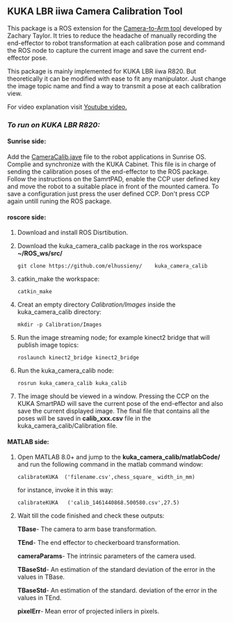 ## KUKA LBR iiwa Camera Calibration Tool

This package is a ROS extension for the [Camera-to-Arm tool](https://github.com/ZacharyTaylor/Camera-to-Arm-Calibration) developed by Zachary Taylor. It tries to reduce the headache of manually recording the end-effector to robot transformation at each calibration pose and command the ROS node to capture the current image and save the current end-effector pose.
<!--more-->
This package is mainly implemented for KUKA LBR iiwa R820. But theoretically it can be modified with ease to fit any manipulator. Just change the image topic name and find a way to transmit a pose at each calibration view.

For video explanation visit [Youtube video.](https://youtu.be/D91M5uVJbXE)


### *To run on KUKA LBR R820:*

#### Sunrise side:

Add the [CameraCalib.jave](https://github.com/elhussieny/kuka_camera_calib/tree/master/javaNode) file to the robot applications in Sunrise OS. Complie and synchronize with the KUKA Cabinet. This file is in charge of sending the calibration poses of the end-effector to the ROS package. Follow the instructions on the SamrtPAD, enable the CCP user defined key and move the robot to a suitable place in front of the mounted camera. To save a configuration just press the user defined CCP. Don't press CCP again untill runing the ROS package. 

#### roscore side:
1. Download and install ROS Disrtibution.

2. Download the kuka_camera_calib package in the ros workspace **~/ROS_ws/src/**
    ```
    git clone https://github.com/elhussieny/    kuka_camera_calib
    ```

3. catkin_make the workspace:
	```
	catkin_make
	```

4. Creat an empty directory *Calibration/Images* inside the kuka_camera_calib directory:
	```
	mkdir -p Calibration/Images
	```

5. Run the image streaming node; for example kinect2 bridge that will publish image topics:
	```
	roslaunch kinect2_bridge kinect2_bridge
	```

6. Run the kuka_camera_calib node:
	```
	rosrun kuka_camera_calib kuka_calib
	```
7. The image should be viewed in a window. Pressing the CCP on the KUKA SmartPAD will save the current pose of the end-effector and also save the current displayed image. The final file that contains all the poses will be saved in **calib_xxx.csv** file in the kuka_camera_calib/Calibration file. 

#### MATLAB side:

1. Open MATLAB 8.0+ and jump to the **kuka_camera_calib/matlabCode/** and run the following command in the matlab command window:

    ```
    calibrateKUKA  ('filename.csv',chess_square_ width_in_mm)
    ``` 

    for instance, invoke it in this way:
    ```
    calibrateKUKA   ('calib_1461440868.500580.csv',27.5)
    ``` 

2. Wait till the code finished and check these outputs:

    **TBase**- The camera to arm base transformation.
    
    **TEnd**- The end effector to checkerboard transformation.
    
    **cameraParams**- The intrinsic parameters of the camera used.

    **TBaseStd**- An estimation of the standard deviation of the error in the values in TBase.

    **TBaseStd**- An estimation of the standard. deviation of the error in the values in TEnd.

    **pixelErr**- Mean error of projected inliers in pixels.